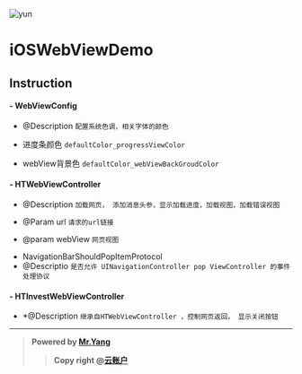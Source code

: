 
![yun](https://www.yunzhanghu.com/img/logo.png)

# iOSWebViewDemo

## Instruction

#### - WebViewConfig
- @Description `配置系统色调，相关字体的颜色`

 * 进度条颜色 `defaultColor_progressViewColor`

 *	webView背景色 `defaultColor_webViewBackGroudColor`

#### - HTWebViewController
- @Description `加载网页， 添加消息头参，显示加载进度，加载视图，加载错误视图`

- @Param url `请求的url链接`
- @param webView `网页视图`


+ NavigationBarShouldPopItemProtocol
+ @Descriptio `是否允许 UINavigationController pop ViewController 的事件处理协议`

#### - HTInvestWebViewController 
- *@Description `继承自HTWebViewController ，控制网页返回， 显示关闭按钮`


****

> **Powered by [Mr.Yang](https://github.com/youran1024)**
> >**Copy right @[云账户](https://www.yunzhanghu.com/)**
>
>


[^MrYang]: hi
